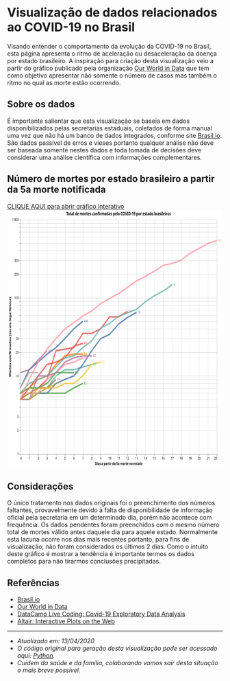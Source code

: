 <!---
title: Covid-19 cases in Brazil
date: 2020-04-12 06:00
authors: Fernando Hannaka
comments: true
slug: altair-interactive
tags: covid19, coronavirus, brazil, python, altair, vega, interactive
include: vega
-->

# Visualização de dados relacionados ao COVID-19 no Brasil
Visando entender o comportamento da evolução da COVID-19 no Brasil, esta página apresenta o ritmo de aceleração ou desaceleração da doença por estado brasileiro. A inspiração para criação desta visualização veio a partir do gráfico publicado pela organização <a target="_blank" rel="noopener noreferrer" href="https://ourworldindata.org/grapher/covid-confirmed-deaths-since-5th-death">Our World in Data</a> que tem como objetivo apresentar não somente o número de casos mas também o ritmo no qual as morte estão ocorrendo.

## Sobre os dados 
É importante salientar que esta visualização se baseia em dados disponibilizados pelas secretarias estaduais, coletados de forma manual uma vez que não há um banco de dados integrados, conforme site <a target="_blank" rel="noopener noreferrer" href="https://brasil.io/dataset/covid19/caso">Brasil.io</a>. São dados passível de erros e vieses portanto qualquer análise não deve ser baseada somente nestes dados e toda tomada de decisões deve considerar uma análise científica com informações complementares.

## Número de mortes por estado brasileiro a partir da 5a morte notificada
<a target="_blank" rel="noopener noreferrer" href="https://vega.github.io/editor/#/url/vega-lite/N4KABGBEDGD2B2AzAlgc0gLjMSA3ZApgO6bYwIAuy8ArrDQM4DqyAJhQBakAsADLwBooceFVr0GACQJoOFUgGZ+AX2UDwUADYBDAJ4EATqQDaGiKAiWoAW20GA1qRwVdABwKlIm6h6GRYrtrQyC6kvAB0AOx+DBQGsPYELOxcWNxqZpaQBPBwrNToWBZWWXCasEZFmSXCCPlUCE7VNVAu7p7wsNbU2pqQ6i0lkCgEmqyesdoUvs01kAyjBNAN8BOLyxX8AGyQs5YZgxB4vTQeWF6yFKgGeruDBy2QFLCwmlSuJnvmT25nUJ3deC9fpQEZjCYUKYeB6DZy-DpdHp9Pxg8bnAAiUJBT2Q1gIAFV4CFPPo7NZKBxWFiYS04e1zgCkdjUZ50QQphwGJBlHsALoDR4ADycP3pUAAjjRtKIQlNkLhfKDCOCMbcaVZILomodWvDzpLpVRIVQFf0vkrRmioGyOVyBYN5tBen86X8vLB0Dz7s11VAODJUHJSFsAKyCZrzdYrEULTRLZ4GbYitpuhgFOPM5WsLlYYzzY0eXmqe1ZI0Z84AFVgkM0YFYBDA5IM0wYYBEKAMtiprfc5TAAGEAPIANQAkuiALQARgAnGBXBUwARJqxYGAAEY3NNx5DxO0RohsTikAAc-EyNOKGtsDmTeq0PmxASCIS1WAi0SgsXiiWSx7SvrZLksD5PAhTYHs5DlJUZApgigLAiiWYQtSJYas+wShEUxyaKcYThCGvpHMK2FwfqUoysa8qKsMyGqlqRFQG+EE6qKboGpRcqmmhQwshi7KcPurEME65awfe7qensXolIB-qXMGYY8TiFBiZAVY1nWDZNi2bYIB2XbaD2oxrkOY6TrO86LsukKrhuW7IDue5mnMcTSgwiAVNYJg4CgbyGDGUbII05yxvGmy8Dsqj8geR6pGAZ68BeJZXlkN6OKREnTIK8h+L0aCrOccaILlUCsCRYAhjEyAAF5-FOvCATkeQFNqjxlBUd5ipAjJAsiFoql+BbYnGqA5FatCaJojFPAQOVdW6vWIQNVr5qhkEValrkSRxRpcTMrHaKg1wEKgWLnLYwo8Rq2iCsgOawSEanosgRlgNo852FQBh1h9IYfTpDadEuK6wNy11ZHx1q3NJEOam1DpkRKFF7SaB2HJAR0nWd0winYqCXayaoQ0ct33cmT1ugAshUuntruhmtgAFMuokfeUZ0GAAtxQ3ROgAlOD5q0ZarICZydwtDJVhyQGQZYKG4auZTngab0WmNrTy56UgDPaN284mQOI7jtOc4Lj9Nn62um5GY5MjOcpbnwB5Xk+bR-kwTgYXLMFhVflGEVRcoMVzIeKSnueMsaKHZVTNoIpAninhUpCE7QOurAnls3CIDOrDQIgCgEAATAorBbIgvCsEorDcOuCjQEsJdTiGQtHAAJCJ-q2J4cgUK4DAYAA9MPCpneEqAhBwNDruEwXD93BC2GPp3aBO3jTGP3DhCe4RTuEABWDCNAKkCp0ZBAUA9qXn-H6eZ9nuf54XxdlxXVc19X9eN83refDUHAmJmKCCGudKAABBKm2IbSCVIJ+SAmJcbnBLrwVBE5eDcAwQoCs-AMB4P4O3EoQDbhYCnDEYa5woEwPFg9KcJc-BILdKg9BmCMHcFwbwfBXDCG+hIcxBhYDkGQOgYw2hpBW6MPAZAFhvB2EYJDJw7h3CiFWH4YoCh0jqFiNtBImcUjhEyLQXIthkUlEEN4Koyw6i0iaMMdo604isBlwMcw4x8jeCRHMTwyxfDEGkMqnYt0DjEFOLAEoVxnhZEeJPN4lRfjgHBiCZ4EJsCJZpFAf4wx0TTEzjibwniNiwAIMmPY0RjjdFYCUtDbJ7i2ENXyb4wp-iQHJPOAAIQgTQypYAtiRJQXUrBvAcEWPic0xJZC2lQE6d0uBWAEFMKiYM9hjSrHfAmWAQRa1DEzJ0XMsA+ialuNYUMxRoyCnNCKQoKZkBdkVP2Q1fpUAclDK2KshJATuA3LuaEnpU4vlHKWScjBXjzlNMuS00gVUhFuh+WkuhJ4nlGOBbwWJYK1lkA2X0mFng4VhNnEil5GC8noo+cxEplDpldL2eksABLAUDOBQ00l4yAmZNKW6fsABRWZtLoVZOOSYhQE4S4kp8WMiFGzyE4vONy3lD1+WLMZUKicSh3msoETcuVNKHoLOkTk4VCgpzqslQE65MqoDavubSw5AqgUmKGcallprmIAu2ZynlOrSAt0JcstBJrAGQqqVqz11qHoly2Uq55fqRniouYGrFIb5XevNXa5VHiOHOoTQEil0irW-P2QoRV+q-VnLjeC7NzFEUWsgPm+Fihi21JRW8rNxCg0HKTV6jJvqUWgvLRiopjya11rCSGPVTaHUYLRf2slEjpXus8COnpY6e2Tt4GK5R8a21Sq2RyxdoaC20q2OOwV8jmUzo1WEG56IABiybg0MujSikuAbt0BPnXujEd6u29NXR42Nm6K1vs1TW2997il-tMZmi9LqNGge-WG+BkHTmvrUe2t1n7rQIcPXQzJUbkVrpbTBytULr3YfrWQyNJbe2oese27FC6v3gfochqdtH1k5rI8x1N+GiXrvY5igJ1bGNYeY263jyzz2AYHe29llLIBcoAMrgcbae0xAGLEyalTcpT4GGMSZRdB6Ts7nE6eUz+-T1G11luM5erAqbMMKfM4hhWrGzGtrQxsjD8ndMWbc322zsGH0iac3ptz07AskdczW3zLmIOPoIx4jdmmTPxZC7FnDp5WNSZS3ZsAcnpEAHFBwqbc0RyLwGJE3OK6VhLfGAu5aC5s6rJWf0nvtTEgTVyWvgfa+m3JXX0M9Z-cJgzk6cs+K02ym5VNqVxanPOsbHiGuTdSx++Ts3mNUYnZ1jzdGNm7o23NzLZDLM7YG3tjjzEHNHfAz6urkneCDY2QVwxVNCthYeyijTq28vreke9z7aan1rqM41qLzWa2A78196zz2zUzY+z+21S3THlfB5V2xUOkfzcW1Z5b8PmL8sc9D+b4n8emIixjzzASGMk5xydulqmOsXeI5jtL9PmN9ZB2ep7l3BOtJrQABWOxRwJsOPHo9+01-7hiRe1eB4l0xK2JUQ8O9I+XMPFd8ap9LiHN2Nei7CdzpXQzkt6-Z95w34GUcU6wRN1X7PXtuiF+03r4XCdVeF27n9C23Pm8dzTkDIXXfMbx+d+3fO2dB6vcLg9Yvmf9eFSXXXgf9vvpuUL+Po7IPJ4D1umPpm49A9R4aqPFXC-hMz9nnpZ21OGqddH9Prrq-gdG3bjBjeK-N9I8X5HbmX386KXT+TWfmN4Y78Mz38zW++-JxHlZQ-23Ccc2Pn993telunx2vvcWIkS7R9vodIea+Fvn2poZKuC897IbLl3p-aXcDryzoZqfr9XYkeruXD+FXP-62bo-A3b-PTRPHnepcvanG-fLTPUcBXVHS-I-GAkvSfN-IDSvL-F3WAtrf3bfIAzA93A-SPbfZ3TwIXAAJTgMnx+zTw-0mWFwoOwMIMXyb1oMhxDwYPmwnwX14Bs0gNYLwNII4MZ3+TK23ytzlyELF0kSYM8W32J1H0kPxRNx123xHw10UJ6RLnPxf2JW31zQkLuz-zAKIKXxexuTIIAClkDztk8wcLdK879PBLC29c8RVeD7CoCMCnCrD+8D9k8pcaCBc4MQtnDfcuD68RUr80CoDxC3RQj5seMKdk9UCpsidzCfD5tlC6k89VD0jmN28bDVUICPDWD9C4iMjGcXE-DVUu8+CgisAV95N4jKiCiL9O9t9bVHNmixduBw82j-VTD30SDzhuiwluAsjvsj9HCRiKiE9WidDMEj8vCZi9NtD-8FFAC8i2s+iFiAj396i6VYjvC29bduCojUiJF5DpFRi-lIoPdBjmIpw1DDEbiHkI0cCHiJEyjji58JjxtijAiilhioAyCAA5aw-ouwwE9taYkE8ExgzfFFdw6Eg7cw+EuLP4yXXAtElwmQ841LI4kY9E4QnY9Y1FOQnE33Uk4w3Qz46LEI4kqQ6k03acAE-YoE8w5zRnUAlk3gWokog42EyAMgrkhPAfbfZYkE0UsJIw3k6g9k9tAQkY6UnpTEqDMQzkggxEuHOk8XEIlU-ZeYskvY6I1g54uIg02lI0mk2Q3U745U8fe4lgg4xo64y0uhNYm0-PU0g4zopo90y47LNkn0jkmtRTfsSg7gwfZ0wdG5cMyM-o+UkM9tSUyAeMsItzKEhUjZJUqAdMzgtzZE7Mz5OMiMqk0Q3Uq4wxfM4Qnk+rXIsMsszIp07vUo0s-Ij4mM5fds33a0lkh3YswXELRTIXBMlnYVWcRAsM0c3w7U7BEVYMi4ovYcmc+bOs7IkVfklEhHacu7bbCIiNDU3cn9ffOc4ZEVJMpcvUxzEc8DPgVwrQhslcu8vsg1NwvQuM1c7k18jckuE0q8106sr8sXLYH81hZPfEvLP06RW8kbT0pXZIo-YEtM4CsJGcMClVUVKYz8sPRIwotVXUljY8hI2Ut8o1TY4i4QnONzLcwciRQkvM1Cv5E8DCjxaM1swUqst0WCuLFuU4xMo-c0zwHiyorYcIhYrM5MqVe0xiu7SIdcpEo-QC7ipiwtTBCsrsqVaCoC8DBQSIZk+s3U1BHCn9bgFPFsuoopDfG81Sx-GcUiv1b0q894yihPe8pggc3xTIXkDQHkZQIAA/view">CLIQUE AQUI para abrir gráfico interativo</a>
<img 
    src="visualization.svg" 
    alt="Mortes por estado brasileiro"
    height="600"
    width="1000" />

## Considerações
O único tratamento nos dados originais foi o preenchimento dos números faltantes, provavelmente devido à falta de disponibilidade de informação oficial pela secretaria em um determinado dia, porém não acontece com frequência. Os dados pendentes foram preenchidos com o mesmo número total de mortes válido antes daquele dia para aquele estado. Normalmente esta lacuna ocorre nos dias mais recentes portanto, para fins de visualização, não foram considerados os últimos 2 dias. Como o intuito deste gráfico é mostrar a tendência é importante termos os dados completos para não tirarmos conclusões precipitadas.

## Referências

* <a target="_blank" rel="noopener noreferrer" href="https://brasil.io/dataset/covid19/caso">Brasil.io</a>
* <a target="_blank" rel="noopener noreferrer" href="https://ourworldindata.org/grapher/covid-confirmed-deaths-since-5th-death">Our World in Data</a>
* <a target="_blank" rel="noopener noreferrer" href="https://www.facebook.com/726282547396228/videos/861466570947781/">DataCamp Live Coding: Covid-19 Exploratory Data Analysis</a>
* <a target="_blank" rel="noopener noreferrer" href="https://matthewkudija.com/blog/2018/06/22/altair-interactive/">Altair: Interactive Plots on the Web</a>

---

- *Atualizado em: 13/04/2020*
- *O código original para geração desta visualização pode ser acessado aqui: <a target="_blank" rel="noopener noreferrer" href="https://github.com/fehann/COVID-19-Brazil/blob/master/covid19estadosbrasileiros.py">Python</a>.*
- *Cuidem da saúde e da familia, colaborando vamos sair desta situação o mais breve possível.*


<!---
Para atualizar o gráfico:
1) Google Colab - rodar o notebook
2) Salvar imagem em SVG e substituir no Github
3) Abrir no editor do Vega Lite e copiar link para Github
-->
